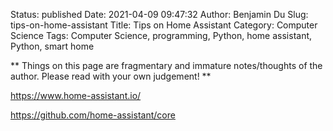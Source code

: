 Status: published
Date: 2021-04-09 09:47:32
Author: Benjamin Du
Slug: tips-on-home-assistant
Title: Tips on Home Assistant
Category: Computer Science
Tags: Computer Science, programming, Python, home assistant, Python, smart home

**
Things on this page are fragmentary and immature notes/thoughts of the author.
Please read with your own judgement!
**


https://www.home-assistant.io/

https://github.com/home-assistant/core